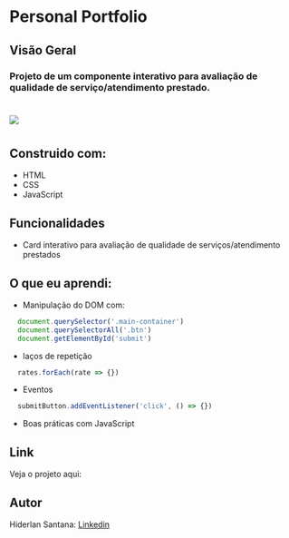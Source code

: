 # Personal Portfolio

## Visão Geral

### Projeto de um componente interativo para avaliação de qualidade de serviço/atendimento prestado.
#

![](./Assets/design/desktop-preview.jpg)

#
## Construido com:
- HTML
- CSS
- JavaScript

## Funcionalidades
- Card interativo para avaliação de qualidade de serviços/atendimento prestados

## O que eu aprendi:
- Manipulação do DOM com:
```js
  document.querySelector('.main-container')
  document.querySelectorAll('.btn')
  document.getElementById('submit')
```
- laços de repetição
```js
  rates.forEach(rate => {})
```
- Eventos
```js
  submitButton.addEventListener('click', () => {})
```
- Boas práticas com JavaScript

## Link

Veja o projeto aqui: 

## Autor

Hiderlan Santana: [Linkedin](https://www.linkedin.com/in/hiderlan-santana/)